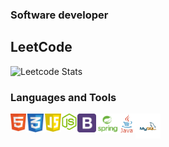 ### Software developer

## LeetCode
![Leetcode Stats](https://leetcard.jacoblin.cool/user1983Wx)
 
### Languages and Tools

<img align="left" alt="HTML" width="25px" src="https://raw.githubusercontent.com/superhan-dev/assets-store/main/images/html-logo.png" /> 

<img align="left" alt="CSS" width="30px" src="https://raw.githubusercontent.com/superhan-dev/assets-store/main/images/css-logo.png" /> 

<img align="left" alt="Jsvascript" width="26px" src="https://raw.githubusercontent.com/superhan-dev/assets-store/main/images/js-logo.png" /> 

<img align="left" alt="Node Studio Code" width="26px" src="https://raw.githubusercontent.com/superhan-dev/assets-store/main/images/node-logo.png" /> 

<img align="left" alt="Bootstrap Studio Code" width="30px" src="https://raw.githubusercontent.com/superhan-dev/assets-store/main/images/bootstrap-logo.png" /> 

<img align="left" alt="Visual Studio Code" width="37px" src="https://raw.githubusercontent.com/superhan-dev/assets-store/main/images/springboot-logo.png" /> 

<img align="left" alt="Visual Studio Code" width="26px" src="https://raw.githubusercontent.com/superhan-dev/assets-store/main/images/java-logo.png" /> 

<img align="left" alt="Visual Studio Code" width="40px" src="https://raw.githubusercontent.com/superhan-dev/assets-store/main/images/mysql-logo.png" /> 


<br />
<br />

<!---
superhan-dev/superhan-dev is a ✨ special ✨ repository because its `README.md` (this file) appears on your GitHub profile.
You can click the Preview link to take a look at your changes.
--->
